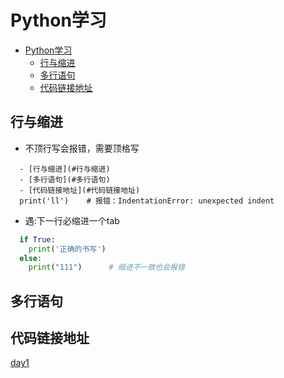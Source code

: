 # Python学习

- [Python学习](#python学习)
  - [行与缩进](#行与缩进)
  - [多行语句](#多行语句)
  - [代码链接地址](#代码链接地址)

## 行与缩进

- 不顶行写会报错，需要顶格写

``` nmb  - [Python学习](#python学习)
  - [行与缩进](#行与缩进)
  - [多行语句](#多行语句)
  - [代码链接地址](#代码链接地址)
  print('ll')    # 报错：IndentationError: unexpected indent
```

- 遇:下一行必缩进一个tab

```python
  if True:
    print('正确的书写')
  else:
    print("111")      # 缩进不一致也会报错
```

## 多行语句

## 代码链接地址

[day1](./day1.py)
